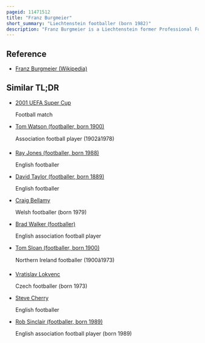 ```yaml
---
pageid: 11471512
title: "Franz Burgmeier"
short_summary: "Liechtenstein footballer (born 1982)"
description: "Franz Burgmeier is a Liechtenstein former Professional Footballer, who played as a Midfielder. Burgmeier was born in Triesen and was a burgeoning Footballer and keen skier until he abandoned the latter Sport at 16 following a serious Injury. After being a Youth Player for Triesen he started his professional Career with Vaduz. Burgmeier won several Liechtensteiner Cups with Vaduz, who were promoted to the swiss Challenge League in 2001, and played in the Uefa Cup. After two unsuccessful Attempts to win Promotion to the swiss Super League Burgmeier left in 2005 for Aarau. He spent only one Season with Aarau before joining the Basel Runners-Up the previous Season in 2006. His two Seasons with Basel were broken up by a Loan Spell with Thun before he moved with Darlington to england in august 2008 where he played for a Year."
---
```


## Reference

- [Franz Burgmeier (Wikipedia)](https://en.wikipedia.org/?curid=11471512)

## Similar TL;DR

- [2001 UEFA Super Cup](/tldr/en/2001-uefa-super-cup)

  Football match

- [Tom Watson (footballer, born 1900)](/tldr/en/tom-watson-footballer-born-1900)

  Association football player (1902â1978)

- [Ray Jones (footballer, born 1988)](/tldr/en/ray-jones-footballer-born-1988)

  English footballer

- [David Taylor (footballer, born 1889)](/tldr/en/david-taylor-footballer-born-1889)

  English footballer

- [Craig Bellamy](/tldr/en/craig-bellamy)

  Welsh footballer (born 1979)

- [Brad Walker (footballer)](/tldr/en/brad-walker-footballer)

  English association football player

- [Tom Sloan (footballer, born 1900)](/tldr/en/tom-sloan-footballer-born-1900)

  Northern Ireland footballer (1900â1973)

- [Vratislav Lokvenc](/tldr/en/vratislav-lokvenc)

  Czech footballer (born 1973)

- [Steve Cherry](/tldr/en/steve-cherry)

  English footballer

- [Rob Sinclair (footballer, born 1989)](/tldr/en/rob-sinclair-footballer-born-1989)

  English association football player (born 1989)

